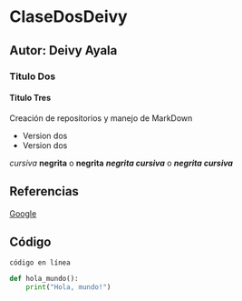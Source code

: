 # ClaseDosDeivy
## Autor: Deivy Ayala
### Titulo Dos
#### Titulo Tres
Creación de repositorios y  manejo de MarkDown
- Version dos
- Version dos
  
*cursiva* 
**negrita** o __negrita__
***negrita cursiva*** o ___negrita cursiva___


## Referencias 
[Google](https://www.google.com)
## Código
`código en línea`

```python
def hola_mundo():
    print("Hola, mundo!")
```
